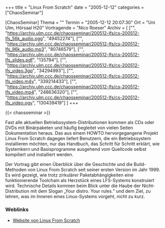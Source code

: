 +++
title = "Linux From Scratch"
date = "2005-12-12"
categories = ["ChaosSeminar"]

[ChaosSeminar]
Thema = ""
Termin = "2005-12-12 20:07:30"
Ort = "Uni Ulm, Hörsaal H20"
Vortragende = "Nico Roeser"
Archiv = [
	["", "https://archiv.ulm.ccc.de/chaosseminar/200512-lfs/cs-200512-lfs_56k_audio.ogg", "49452274"],
	["", "https://archiv.ulm.ccc.de/chaosseminar/200512-lfs/cs-200512-lfs_96k_audio.mp3", "80746579"],
	["", "https://archiv.ulm.ccc.de/chaosseminar/200512-lfs/cs-200512-lfs_slides.pdf", "135794"],
	["", "https://archiv.ulm.ccc.de/chaosseminar/200512-lfs/cs-200512-lfs_video.3gp", "34294993"],
	["", "https://archiv.ulm.ccc.de/chaosseminar/200512-lfs/cs-200512-lfs_video.m4v", "339214433"],
	["", "https://archiv.ulm.ccc.de/chaosseminar/200512-lfs/cs-200512-lfs_video.mp4", "248636320"],
	["", "https://archiv.ulm.ccc.de/chaosseminar/200512-lfs/cs-200512-lfs_video.ogv", "130439419"]
	]
+++

{{< chaosseminar >}}

Fast alle aktuellen Betriebssystem-Distributionen kommen als CDs oder
DVDs mit Binärpaketen und häufig begleitet von vielen Seiten
Dokumentation heraus. Das aus einem HOWTO hervorgegangene Projekt Linux
From Scratch dagegen liefert Benutzern, die ein Betriebssystem
installieren möchten, nur das Handbuch, das Schritt für Schritt erklärt,
wie Systemkern und Basisprogramme ausgehend vom Quellcode selbst
kompiliert und installiert werden.

Der Vortrag gibt einen Überblick über die Geschichte und die
Build-Methoden von Linux From Scratch seit seiner ersten Version im Jahr
1999. Es wird gezeigt, wie trotz zirkulärer Paketabhängigkeiten eine
funktionierende Toolchain als Herzstück eines LFS-Systems konstruiert
wird. Technische Details kommen beim Blick unter die Haube der
Nicht-Distribution mit dem Slogan „Your distro. Your rules.“ und dem
Ziel, zu lehren, was im Inneren eines Linux-Systems vorgeht, nicht zu
kurz.

### Weblinks

- [Website von Linux From Scratch](http://www.linuxfromscratch.org/mirrors.html)

